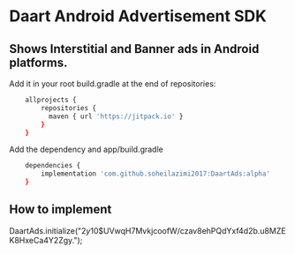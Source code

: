 # Daart Android Advertisement SDK
## Shows Interstitial and Banner ads in Android platforms.

Add it in your root build.gradle at the end of repositories:
```sh
    allprojects {
        repositories {
          maven { url 'https://jitpack.io' }
        }
    }
```

Add the dependency and app/build.gradle
```sh
    dependencies {
        implementation 'com.github.soheilazimi2017:DaartAds:alpha'
    }
```
## How to implement

DaartAds.initialize("$2y$10$UVwqH7MvkjcoofW/czav8ehPQdYxf4d2b.u8MZEK8HxeCa4Y2Zgy.");

